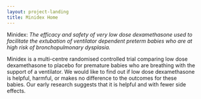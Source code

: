 ```yaml
---
layout: project-landing
title: Minidex Home
---
```

Minidex: *The efficacy and safety of very low dose dexamethasone used to facilitate the extubation of ventilator dependent preterm babies who are at high risk of bronchopulmonary dysplasia.*

Minidex is a multi-centre randomised controlled trial comparing low dose dexamethasone to placebo for premature babies who are breathing with the support of a ventilator. We would like to find out if low dose dexamethasone is helpful, harmful, or makes no difference to the outcomes for these babies. Our early research suggests that it is helpful and with fewer side effects.
